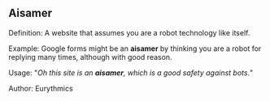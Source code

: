 ## Aisamer

Definition: A website that assumes you are a robot technology like itself.

Example: Google forms might be an __aisamer__ by thinking you are a robot for replying many times, although with good reason.

Usage: "*Oh this site is an __aisamer__, which is a good safety against bots.*"

Author: Eurythmics
